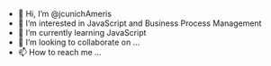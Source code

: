 - 👋 Hi, I’m @jcunichAmeris
- 👀 I’m interested in JavaScript and Business Process Management
- 🌱 I’m currently learning JavaScript
- 💞️ I’m looking to collaborate on ...
- 📫 How to reach me ...

<!---
jcunichAmeris/jcunichAmeris is a ✨ special ✨ repository because its `README.md` (this file) appears on your GitHub profile.
You can click the Preview link to take a look at your changes.
--->

